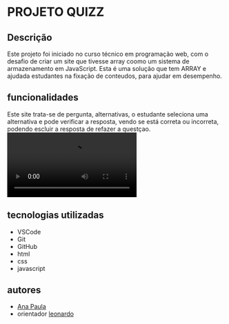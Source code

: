 # PROJETO QUIZZ
## Descrição
Este projeto foi iniciado no curso técnico em programação web, com o desafio de criar um site que tivesse array coomo um sistema de armazenamento em JavaScript. Esta é uma solução que tem ARRAY e ajudada estudantes na fixação de conteudos, para ajudar em desempenho.
## funcionalidades
Este site trata-se de pergunta, alternativas, o estudante seleciona uma alternativa e pode verificar a resposta, vendo se está correta ou incorreta, podendo escluir a resposta de refazer a questçao.  
![img](img/imagemk.mp4)  
## tecnologias utilizadas
- VSCode
- Git
- GitHub
- html
- css
- javascript
## autores
- [Ana Paula](https://github.com/anapaulacd)
- orientador [leonardo](https://github.com/LeonardoRochaMarista)

